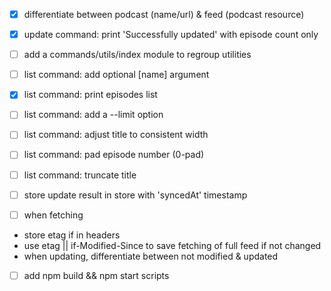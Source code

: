 * [x] differentiate between podcast (name/url) & feed (podcast resource)

* [x] update command: print 'Successfully updated' with episode count only

* [ ] add a commands/utils/index module to regroup utilities

* [ ] list command: add optional [name] argument
* [x] list command: print episodes list
 * [ ] list command: add a --limit option
 * [ ] list command: adjust title to consistent width
 * [ ] list command: pad episode number (0-pad)
 * [ ] list command: truncate title

* [ ] store update result in store with 'syncedAt' timestamp
* [ ] when fetching
 - store etag if in headers
 - use etag || if-Modified-Since to save fetching of full feed if not changed
 - when updating, differentiate between not modified & updated

* [ ] add npm build && npm start scripts
